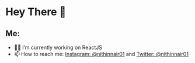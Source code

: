 # Hey There 👋


## Me:

- 👨‍💻 I’m currently working on ReactJS 
- 📫 How to reach me: [Instagram: @nithinnair01](https://instagram.com/nithinnair01) and [Twitter: @nithinnair01](https://twitter.com/nithinnair01)
